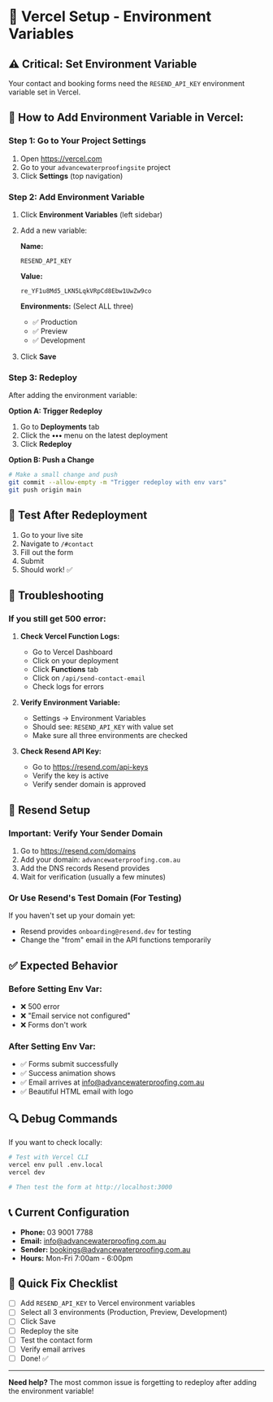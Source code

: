 # 🔧 Vercel Setup - Environment Variables

## ⚠️ Critical: Set Environment Variable

Your contact and booking forms need the `RESEND_API_KEY` environment variable set in Vercel.

## 📝 How to Add Environment Variable in Vercel:

### Step 1: Go to Your Project Settings
1. Open https://vercel.com
2. Go to your `advancewaterproofingsite` project
3. Click **Settings** (top navigation)

### Step 2: Add Environment Variable
1. Click **Environment Variables** (left sidebar)
2. Add a new variable:

   **Name:**
   ```
   RESEND_API_KEY
   ```

   **Value:**
   ```
   re_YF1u8Md5_LKN5LqkVRpCd8Ebw1UwZw9co
   ```

   **Environments:** (Select ALL three)
   - ✅ Production
   - ✅ Preview
   - ✅ Development

3. Click **Save**

### Step 3: Redeploy
After adding the environment variable:

**Option A: Trigger Redeploy**
1. Go to **Deployments** tab
2. Click the **•••** menu on the latest deployment
3. Click **Redeploy**

**Option B: Push a Change**
```bash
# Make a small change and push
git commit --allow-empty -m "Trigger redeploy with env vars"
git push origin main
```

## 🧪 Test After Redeployment

1. Go to your live site
2. Navigate to `/#contact`
3. Fill out the form
4. Submit
5. Should work! ✅

## 🐛 Troubleshooting

### If you still get 500 error:

1. **Check Vercel Function Logs:**
   - Go to Vercel Dashboard
   - Click on your deployment
   - Click **Functions** tab
   - Click on `/api/send-contact-email`
   - Check logs for errors

2. **Verify Environment Variable:**
   - Settings → Environment Variables
   - Should see: `RESEND_API_KEY` with value set
   - Make sure all three environments are checked

3. **Check Resend API Key:**
   - Go to https://resend.com/api-keys
   - Verify the key is active
   - Verify sender domain is approved

## 📧 Resend Setup

### Important: Verify Your Sender Domain

1. Go to https://resend.com/domains
2. Add your domain: `advancewaterproofing.com.au`
3. Add the DNS records Resend provides
4. Wait for verification (usually a few minutes)

### Or Use Resend's Test Domain (For Testing)

If you haven't set up your domain yet:
- Resend provides `onboarding@resend.dev` for testing
- Change the "from" email in the API functions temporarily

## ✅ Expected Behavior

### Before Setting Env Var:
- ❌ 500 error
- ❌ "Email service not configured"
- ❌ Forms don't work

### After Setting Env Var:
- ✅ Forms submit successfully
- ✅ Success animation shows
- ✅ Email arrives at info@advancewaterproofing.com.au
- ✅ Beautiful HTML email with logo

## 🔍 Debug Commands

If you want to check locally:

```bash
# Test with Vercel CLI
vercel env pull .env.local
vercel dev

# Then test the form at http://localhost:3000
```

## 📞 Current Configuration

- **Phone:** 03 9001 7788
- **Email:** info@advancewaterproofing.com.au
- **Sender:** bookings@advancewaterproofing.com.au
- **Hours:** Mon-Fri 7:00am - 6:00pm

## 🎯 Quick Fix Checklist

- [ ] Add `RESEND_API_KEY` to Vercel environment variables
- [ ] Select all 3 environments (Production, Preview, Development)
- [ ] Click Save
- [ ] Redeploy the site
- [ ] Test the contact form
- [ ] Verify email arrives
- [ ] Done! ✅

---

**Need help?** The most common issue is forgetting to redeploy after adding the environment variable!


